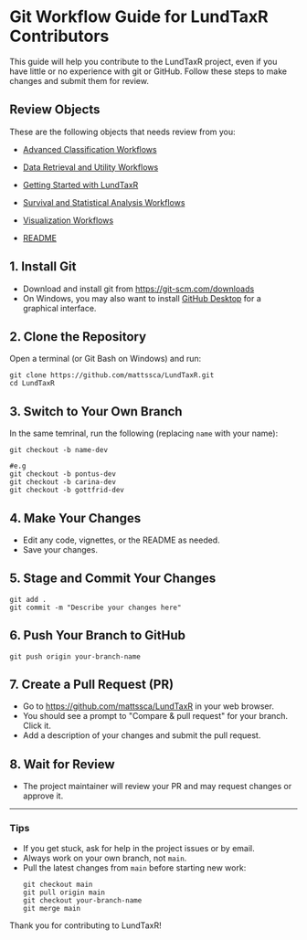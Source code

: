 # Git Workflow Guide for LundTaxR Contributors

This guide will help you contribute to the LundTaxR project, even if you have little or no experience with git or GitHub. Follow these steps to make changes and submit them for review.

## Review Objects
These are the following objects that needs review from you:

- [Advanced Classification Workflows](https://github.com/mattssca/LundTaxR/blob/main/vignettes/advanced_classification_workflows.Rmd)

- [Data Retrieval and Utility Workflows](https://github.com/mattssca/LundTaxR/blob/main/vignettes/data_retrieval_and_utility_workflows.Rmd)

- [Getting Started with LundTaxR](https://github.com/mattssca/LundTaxR/blob/main/vignettes/getting_started_with_LundTaxR.Rmd)

- [Survival and Statistical Analysis Workflows](https://github.com/mattssca/LundTaxR/blob/main/vignettes/survival_and_statistical_analysis_workflows.Rmd)

- [Visualization Workflows](https://github.com/mattssca/LundTaxR/blob/main/vignettes/visualization_workflows.Rmd)

- [README](https://github.com/mattssca/LundTaxR/blob/main/README.md)


## 1. Install Git
- Download and install git from https://git-scm.com/downloads
- On Windows, you may also want to install [GitHub Desktop](https://desktop.github.com/) for a graphical interface.

## 2. Clone the Repository
Open a terminal (or Git Bash on Windows) and run:

```
git clone https://github.com/mattssca/LundTaxR.git
cd LundTaxR
```

## 3. Switch to Your Own Branch
In the same temrinal, run the following (replacing `name` with your name):

```
git checkout -b name-dev

#e.g
git checkout -b pontus-dev
git checkout -b carina-dev
git checkout -b gottfrid-dev

```

## 4. Make Your Changes
- Edit any code, vignettes, or the README as needed.
- Save your changes.

## 5. Stage and Commit Your Changes
```
git add .
git commit -m "Describe your changes here"
```

## 6. Push Your Branch to GitHub
```
git push origin your-branch-name
```

## 7. Create a Pull Request (PR)
- Go to https://github.com/mattssca/LundTaxR in your web browser.
- You should see a prompt to "Compare & pull request" for your branch. Click it.
- Add a description of your changes and submit the pull request.

## 8. Wait for Review
- The project maintainer will review your PR and may request changes or approve it.

---

### Tips
- If you get stuck, ask for help in the project issues or by email.
- Always work on your own branch, not `main`.
- Pull the latest changes from `main` before starting new work:
  ```
  git checkout main
  git pull origin main
  git checkout your-branch-name
  git merge main
  ```

Thank you for contributing to LundTaxR!
